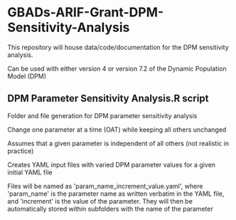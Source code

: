 # GBADs-ARIF-Grant-DPM-Sensitivity-Analysis

This repository will house data/code/documentation for the DPM sensitivity analysis.

Can be used with either version 4 or version 7.2 of the Dynamic Population Model (DPM)

## DPM Parameter Sensitivity Analysis.R script

Folder and file generation for DPM parameter sensitivity analysis

Change one parameter at a time (OAT) while keeping all others unchanged

Assumes that a given parameter is independent of all others (not realistic in practice)

Creates YAML input files with varied DPM parameter values for a given initial YAML file

Files will be named as 'param_name_increment_value.yaml', where 'param_name' is the parameter name as written verbatim in the YAML file, and 'increment' 
is the value of the parameter. They will then be automatically stored within subfolders with the name of the parameter

